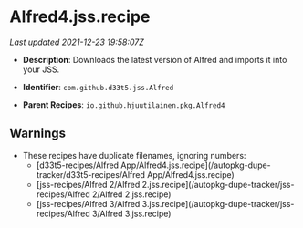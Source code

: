 # Alfred4.jss.recipe

_Last updated 2021-12-23 19:58:07Z_

- **Description**: Downloads the latest version of Alfred and imports it into your JSS.

- **Identifier**: `com.github.d33t5.jss.Alfred`

- **Parent Recipes**: `io.github.hjuutilainen.pkg.Alfred4`

## Warnings

- These recipes have duplicate filenames, ignoring numbers:
    - [d33t5-recipes/Alfred App/Alfred4.jss.recipe](/autopkg-dupe-tracker/d33t5-recipes/Alfred App/Alfred4.jss.recipe)
    - [jss-recipes/Alfred 2/Alfred 2.jss.recipe](/autopkg-dupe-tracker/jss-recipes/Alfred 2/Alfred 2.jss.recipe)
    - [jss-recipes/Alfred 3/Alfred 3.jss.recipe](/autopkg-dupe-tracker/jss-recipes/Alfred 3/Alfred 3.jss.recipe)